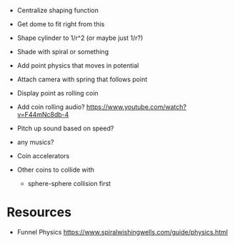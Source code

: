 - Centralize shaping function
- Get dome to fit right from this

- Shape cylinder to 1/r^2 (or maybe just 1/r?)
- Shade with spiral or something
- Add point physics that moves in potential
- Attach camera with spring that follows point
- Display point as rolling coin
- Add coin rolling audio?
	https://www.youtube.com/watch?v=F44mNc8db-4
- Pitch up sound based on speed?
- any musics?
- Coin accelerators
- Other coins to collide with
	- sphere-sphere collision first

# Resources
- Funnel Physics https://www.spiralwishingwells.com/guide/physics.html
